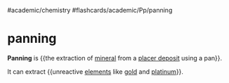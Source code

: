 #academic/chemistry #flashcards/academic/Pp/panning

# panning

__Panning__ is {{the extraction of [mineral](mineral.md) from a [placer deposit](placer%20deposit.md) using a pan}}. <!--SR:!2023-04-28,18,270-->

It can extract {{unreactive [elements](element.md) like [gold](gold.md) and [platinum](platinum.md)}}. <!--SR:!2023-06-07,50,290-->
